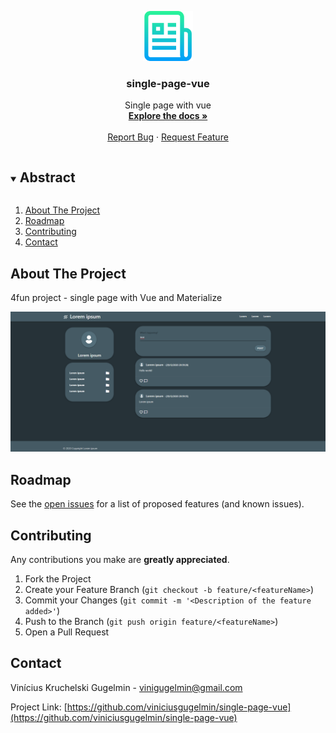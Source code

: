 <p align="center">
  <a href="https://github.com/viniciusgugelmin/single-page-vue">
    <img src="info/readme.png" alt="readme-logo" width="80" height="80">
  </a>

  <h3 align="center">single-page-vue</h3>

  <p align="center">
    Single page with vue
    <br />
    <a href="https://github.com/viniciusgugelmin/single-page-vue"><strong>Explore the docs »</strong></a>
    <br />
    <br />
    <!--
    <a href="https://github.com/viniciusgugelmin/single-page-vue">View Demo</a>
    ·
    -->
    <a href="https://github.com/viniciusgugelmin/single-page-vue/issues">Report Bug</a>
    ·
    <a href="https://github.com/viniciusgugelmin/single-page-vue/issues">Request Feature</a>
  </p>
</p>


<details open="open">
  <summary><h2 style="display: inline-block">Abstract</h2></summary>
  <ol>
    <li>
      <a href="#about-the-project">About The Project</a>
    </li>
    <li><a href="#roadmap">Roadmap</a></li>
    <li><a href="#contributing">Contributing</a></li>
    <li><a href="#contact">Contact</a></li>
  </ol>
</details>



## About The Project
4fun project - single page with Vue and Materialize

<img src="info/demo.png" alt="readme-logo" width="800">

## Roadmap

See the [open issues](https://github.com/viniciusgugelmin/single-page-vue/issues) for a list of proposed features (and known issues).



## Contributing

Any contributions you make are **greatly appreciated**.

1. Fork the Project
2. Create your Feature Branch (`git checkout -b feature/<featureName>`)
3. Commit your Changes (`git commit -m '<Description of the feature added>'`)
4. Push to the Branch (`git push origin feature/<featureName>`)
5. Open a Pull Request



## Contact

Vinícius Kruchelski Gugelmin - vinigugelmin@gmail.com

Project Link: [https://github.com/viniciusgugelmin/single-page-vue](https://github.com/viniciusgugelmin/single-page-vue)

